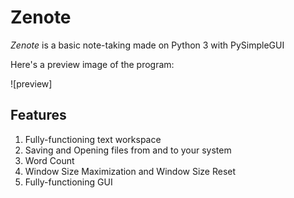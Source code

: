 # Zenote
*Zenote* is a basic note-taking made on Python 3 with PySimpleGUI

Here's a preview image of the program:

![preview]

## Features
1. Fully-functioning text workspace
2. Saving and Opening files from and to your system
3. Word Count
4. Window Size Maximization and Window Size Reset
5. Fully-functioning GUI
